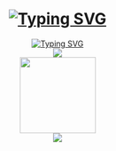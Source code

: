 <div align="center">
  <h1><a href="https://git.io/typing-svg"><img src="https://readme-typing-svg.demolab.com?font=Fira+Code&weight=900&duration=1000&pause=1000&color=0000FF&multiline=true&width=435&lines=%E5%94%94%E5%94%94%E5%94%94%EF%BC%81%E7%BE%8E%E8%A5%BF%E8%9E%88%E5%8A%9B%E9%87%8F%EF%BC%81" alt="Typing SVG" /></a></h1>
  <a href="https://git.io/typing-svg"><img src="https://readme-typing-svg.demolab.com?font=&duration=1000&pause=500&color=0000FF&multiline=true&repeat=false&width=435&height=150&lines=%E9%82%A3%E6%98%AF%E4%B8%80%E6%9C%B5%E7%B4%AB%E7%BA%A2%E8%89%B2%E7%9A%84%E8%8A%B1%EF%BC%8C;%E5%8D%B4%E5%9C%A8%E8%B4%AB%E7%98%A0%E7%9A%84%E7%9F%B3%E5%A4%B4%E7%BC%9D%E9%87%8C%E7%94%9F%E9%95%BF%EF%BC%8C;%E5%8D%B3%E4%BD%BF%E8%A2%AB%E7%8B%82%E9%A3%8E%E5%90%B9%E5%80%92%EF%BC%8C;%E4%B9%9F%E6%B2%A1%E6%9C%89%E6%94%BE%E5%BC%83%E5%B8%8C%E6%9C%9B%EF%BC%8C;%E8%80%8C%E6%98%AF%E5%9C%A8%E7%AD%89%E5%BE%85%E7%9D%80%E4%B8%80%E4%B8%AA%E7%BB%BD%E6%94%BE%E7%9A%84%E6%97%B6%E6%9C%BA%E2%80%A6%E2%80%A6" alt="Typing SVG" /></a><br>
  <img src="https://raw.githubusercontent.com/Gtd232/Gtd232/main/github-metrics.svg"><br>
  <img height="137px" src="https://github-readme-stats.vercel.app/api?username=Gtd232&hide_title=true&hide_border=true&show_icons=trueline_height=21&text_color=000&icon_color=000&bg_color=0,ea6161,ffc64d,fffc4d,52fa5a&theme=graywhite" /><br>
  <img src="https://github-profile-trophy.vercel.app/?username=Gtd232" /><br>
</div>
